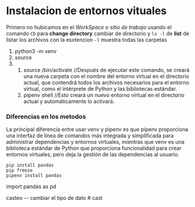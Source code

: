 # Instalacion de entornos vituales

Primero no hubicamos en el _WorkSpace_ o _sitio de trabajo_ usando el comando `CD` para **change directory** cambiar de directorio y
`ls -l` de **list** de listar los archivos con la esxtencion `-l` muestra todas las carpetas


1. python3 -m venv <nombre del entorno virtual>
2. source <directorio>
3. 
   1. source <nombre del entorno virtual>/bin/activate //Después de ejecutar este comando, se creará una nueva carpeta con el nombre del entorno virtual en el directorio actual, que contendrá todos los archivos necesarios para el entorno virtual, como el intérprete de Python y las bibliotecas estándar.
   2. pipenv shell //Esto creará un nuevo entorno virtual en el directorio actual y automáticamente lo activará.

### Diferencias en los metodos

La principal diferencia entre usar venv y pipenv es que pipenv proporciona una interfaz de línea de comandos más integrada y simplificada para administrar dependencias y entornos virtuales, mientras que venv es una biblioteca estándar de Python que proporciona funcionalidad para crear entornos virtuales, pero deja la gestión de las dependencias al usuario.

```
pip install pandas
pip freeze
pipenv install pandas
```
import pandas as pd

casteo -- cambiar el tipo de dato # cast